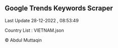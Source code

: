 

## Google Trends Keywords Scraper 
 
Last Update 28-12-2022 , 08:53:49

Country List :
VIETNAM.json



© Abdul Muttaqin 
